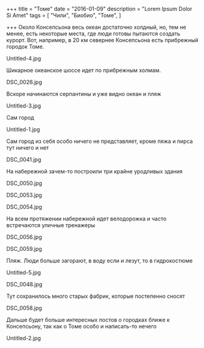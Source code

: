 +++
title = "Томе"
date = "2016-01-09"
description = "Lorem Ipsum Dolor Si Amet"
tags = [
    "Чили",
    "Биобио",
    "Томе",
]

+++
Около Консепсьона весь океан достаточно холдный, но, тем не менее, есть некоторые места, где люди готовы пытаются создать курорт. Вот, например, в 20 км севернее Консепсьона есть прибрежный городок Томе.

Untitled-4.jpg


Шикарное океанское шоссе идет по прибрежным холмам.

DSC_0026.jpg

Вскоре начинаются серпантины и уже видно океан и пляж

Untitled-3.jpg

Сам город

Untitled-1.jpg

Сам город из себя особо ничего не представляет, кроме пяжа и пирса тут ничего и нет

DSC_0041.jpg

На набережной зачем-то построили три крайне уродливых здания

DSC_0050.jpg

DSC_0053.jpg

DSC_0054.jpg

На всем протяжении набережной идет велодорожка и часто встречаются уличные тренажеры

DSC_0056.jpg

DSC_0059.jpg

Пляж. Люди больше загорают, в воду если и лезут, то в гидрокостюме

Untitled-5.jpg

DSC_0048.jpg

Тут сохранилось много старых фабрик, которые постепенно сносят

DSC_0058.jpg

Дальше будет больше интересных постов о городках ближе к Консепсьону, так как о Томе особо и написать-то нечего

Untitled-2.jpg
